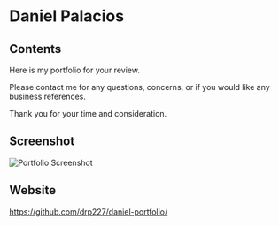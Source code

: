 # Daniel Palacios

## Contents
Here is my portfolio for your review. 

Please contact me for any questions, concerns, or if you would like any business references. 

Thank you for your time and consideration.

## Screenshot
![Portfolio Screenshot](https://user-images.githubusercontent.com/109008159/181360345-f9c70b82-6b33-4846-a426-f15077eecfb5.png)

## Website
https://github.com/drp227/daniel-portfolio/

